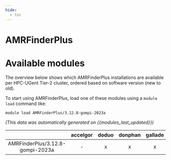 ```yaml
---
hide:
  - toc
---
```


AMRFinderPlus
=============

# Available modules


The overview below shows which AMRFinderPlus installations are available per HPC-UGent Tier-2 cluster, ordered based on software version (new to old).

To start using AMRFinderPlus, load one of these modules using a `module load` command like:

```shell
module load AMRFinderPlus/3.12.8-gompi-2023a
```

*(This data was automatically generated on {{modules_last_updated}})*  

| |accelgor|doduo|donphan|gallade|joltik|shinx|
| :---: | :---: | :---: | :---: | :---: | :---: | :---: |
|AMRFinderPlus/3.12.8-gompi-2023a|-|x|x|x|x|x|
